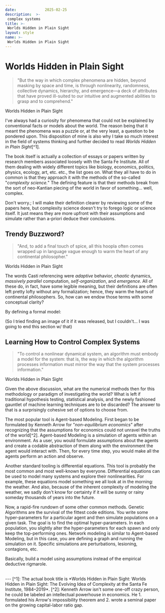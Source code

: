 ```yaml
---
date:             2025-02-25
description:  >-
 complex systems
title: >-
 Worlds Hidden in Plain Sight
layout: style
name: >-
 Worlds Hidden in Plain Sight
---
```


# Worlds Hidden in Plain Sight

> "But the way in which complex phenomena are hidden, beyond masking by space and time, is through nonlinearity, randomness, collective dynamics, hierarchy, and emergence—a deck of attributes that have proved ill-suited to our intuitive and augmented abilities to grasp and to comprehend."
<figcaption class="blockquote-footer">Worlds Hidden in Plain Sight</figcaption>

I've always had a curiosity for phenomena that could not be explained by conventional facts or models about the world. The reason being that it meant the phenomena was a puzzle or, at the very least, a question to be pondered upon. This disposition of mine is also why I take so much interest in the field of systems thinking and further decided to read *Worlds Hidden in Plain Sight*[^1]. 

The book itself is actually a collection of essays or papers written by research members associated loosely with the Santa Fe Institute. All of them dealing with widely different topics like biology, economics, politics, physics, ecology, art, etc. etc., the list goes on. What they all have to do in common is that they approach it with the methods of the so-called "*complexity science.*" The defining feature is that their methods break from the sort of neo-Kantian piecing of the world in favor of something... well, complex.

Don't worry.; I will make their definition clearer by reviewing some of the papers here, but complexity science doesn't try to forego logic or science itself. It just means they are more upfront with their assumptions and simulate rather than a-priori deduce their conclusions.

## Trendy Buzzword?

> "And, to add a final touch of spice, all this hoopla often comes wrapped up in language vague enough to warm the heart of any continental philosopher."
<figcaption class="blockquote-footer">Worlds Hidden in Plain Sight</figcaption>

The words Casti referencing were *adaptive* behavior, *chaotic* dynamics, *massively parallel* computation, *self-organization*, and *emergence*. All of these do, in fact, have some legible meaning, but their definitions are often left pretty lofty without any formalization; hence, they warm the hearts of continental philosophers. So, how can we endow those terms with some conceptual clarity?

By defining a formal model:

(So I tried finding an image of it if it was released, but I couldn't... I was going to end this section w/ that)

## Learning How to Control Complex Systems

> "To control a nonlinear dynamical system, an algorithm must embody a model for the system: that is, the way in which the algorithm processes information must mirror the way that the system processes information."
<figcaption class="blockquote-footer">Worlds Hidden in Plain Sight</figcaption>

Given the above discussion, what are the numerical methods then for this methodology or paradigm of investigating the world? What is left if traditional hypothesis testing, statistical analysis, and the newly fashioned gauntlet of machine learning techniques are to be discarded? The answer to that is a surprisingly cohesive set of options to choose from.

The most popular tool is Agent-based Modeling. First began to be formulated by Kenneth Arrow for "*non-equilibrium economics*" after recognizing that the assumptions for economics could not unravel the truths of the world[^2]. Agent-based Modeling is a simulation of agents within an environment. As a user, you would formulate assumptions about the agents and create a codable abstraction of them along with the environment the agent would interact with. Then, for every time step, you would make all the agents perform an action and observe.

Another standard tooling is differential equations. This tool is probably the most common and most well-known by everyone. Differential equations can be used to model many systems and explore their nonlinearities. For example, these equations model something we all look at in the morning: the weather. And also, because of the inherent complexity of modeling the weather, we sadly don't know for certainty if it will be sunny or rainy someday thousands of years into the future.

Now, a rapid-fire rundown of some other common methods. Genetic Algorithms are the survival of the fittest code editions. You write some hyper-parameters for a particular agent and then simulate populations on a given task. The goal is to find the optimal hyper-parameters. In each population, you slightly alter the hyper-parameters for each spawn and only keep the top-performing ones. Network modeling is similar to Agent-based Modeling, but in this case, you are defining a graph and running the simulation on it. Specific simulations are perturbations, lesioning, contagions, etc.

Basically, build a model using assumptions instead of the empirical deductive rigmarole.

<br/>
---
[^1]: The actual book title is *Worlds Hidden in Plain Sight: Worlds Hidden in Plain Sight: The Evolving Idea of Complexity at the Santa Fe Institute, 1984–2019*.
[^2]: Kenneth Arrow isn't some one-off crazy person, he could be labeled an intellectual powerhouse in economics. He 1. formulated his Arrow's impossibility theorem and 2. wrote a seminal paper on the growing capital-labor ratio gap.

